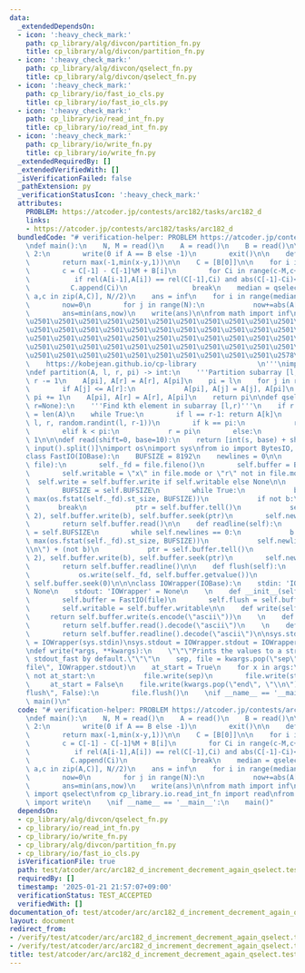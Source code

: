 ```yaml
---
data:
  _extendedDependsOn:
  - icon: ':heavy_check_mark:'
    path: cp_library/alg/divcon/partition_fn.py
    title: cp_library/alg/divcon/partition_fn.py
  - icon: ':heavy_check_mark:'
    path: cp_library/alg/divcon/qselect_fn.py
    title: cp_library/alg/divcon/qselect_fn.py
  - icon: ':heavy_check_mark:'
    path: cp_library/io/fast_io_cls.py
    title: cp_library/io/fast_io_cls.py
  - icon: ':heavy_check_mark:'
    path: cp_library/io/read_int_fn.py
    title: cp_library/io/read_int_fn.py
  - icon: ':heavy_check_mark:'
    path: cp_library/io/write_fn.py
    title: cp_library/io/write_fn.py
  _extendedRequiredBy: []
  _extendedVerifiedWith: []
  _isVerificationFailed: false
  _pathExtension: py
  _verificationStatusIcon: ':heavy_check_mark:'
  attributes:
    PROBLEM: https://atcoder.jp/contests/arc182/tasks/arc182_d
    links:
    - https://atcoder.jp/contests/arc182/tasks/arc182_d
  bundledCode: "# verification-helper: PROBLEM https://atcoder.jp/contests/arc182/tasks/arc182_d\n\
    \ndef main():\n    N, M = read()\n    A = read()\n    B = read()\n\n    if M ==\
    \ 2:\n        write(0 if A == B else -1)\n        exit()\n\n    def rel(x,y):\n\
    \        return max(-1,min(x-y,1))\n\n    C = [B[0]]\n\n    for i in range(1,N):\n\
    \        c = C[-1] - C[-1]%M + B[i]\n        for Ci in range(c-M,c+2*M,M):\n \
    \           if rel(A[i-1],A[i]) == rel(C[-1],Ci) and abs(C[-1]-Ci)<M:\n      \
    \          C.append(Ci)\n                break\n    median = qselect([c-a for\
    \ a,c in zip(A,C)], N//2)\n    ans = inf\n    for i in range(median//M,median//M+2):\n\
    \        now=0\n        for j in range(N):\n            now+=abs(A[j]+i*M-C[j])\n\
    \        ans=min(ans,now)\n    write(ans)\n\nfrom math import inf\n'''\n\u257A\
    \u2501\u2501\u2501\u2501\u2501\u2501\u2501\u2501\u2501\u2501\u2501\u2501\u2501\
    \u2501\u2501\u2501\u2501\u2501\u2501\u2501\u2501\u2501\u2501\u2501\u2501\u2501\
    \u2501\u2501\u2501\u2501\u2501\u2501\u2501\u2501\u2501\u2501\u2501\u2501\u2501\
    \u2501\u2501\u2501\u2501\u2501\u2501\u2501\u2501\u2501\u2501\u2501\u2501\u2501\
    \u2501\u2501\u2501\u2501\u2501\u2501\u2501\u2501\u2501\u2501\u2578\n         \
    \    https://kobejean.github.io/cp-library               \n'''\nimport random\n\
    \ndef partition(A, l, r, pi) -> int:\n    '''Partition subarray [l,r)'''\n   \
    \ r -= 1\n    A[pi], A[r] = A[r], A[pi]\n    pi = l\n    for j in range(l, r):\n\
    \        if A[j] <= A[r]:\n            A[pi], A[j] = A[j], A[pi]\n           \
    \ pi += 1\n    A[pi], A[r] = A[r], A[pi]\n    return pi\n\ndef qselect(A, k, l=0,\
    \ r=None):\n    '''Find kth element in subarray [l,r)'''\n    if r is None: r\
    \ = len(A)\n    while True:\n        if l == r-1: return A[k]\n        pi = partition(A,\
    \ l, r, random.randint(l, r-1))\n        if k == pi:\n            return A[k]\n\
    \        elif k < pi:\n            r = pi\n        else:\n            l = pi +\
    \ 1\n\n\ndef read(shift=0, base=10):\n    return [int(s, base) + shift for s in\
    \ input().split()]\nimport os\nimport sys\nfrom io import BytesIO, IOBase\n\n\n\
    class FastIO(IOBase):\n    BUFSIZE = 8192\n    newlines = 0\n\n    def __init__(self,\
    \ file):\n        self._fd = file.fileno()\n        self.buffer = BytesIO()\n\
    \        self.writable = \"x\" in file.mode or \"r\" not in file.mode\n      \
    \  self.write = self.buffer.write if self.writable else None\n\n    def read(self):\n\
    \        BUFSIZE = self.BUFSIZE\n        while True:\n            b = os.read(self._fd,\
    \ max(os.fstat(self._fd).st_size, BUFSIZE))\n            if not b:\n         \
    \       break\n            ptr = self.buffer.tell()\n            self.buffer.seek(0,\
    \ 2), self.buffer.write(b), self.buffer.seek(ptr)\n        self.newlines = 0\n\
    \        return self.buffer.read()\n\n    def readline(self):\n        BUFSIZE\
    \ = self.BUFSIZE\n        while self.newlines == 0:\n            b = os.read(self._fd,\
    \ max(os.fstat(self._fd).st_size, BUFSIZE))\n            self.newlines = b.count(b\"\
    \\n\") + (not b)\n            ptr = self.buffer.tell()\n            self.buffer.seek(0,\
    \ 2), self.buffer.write(b), self.buffer.seek(ptr)\n        self.newlines -= 1\n\
    \        return self.buffer.readline()\n\n    def flush(self):\n        if self.writable:\n\
    \            os.write(self._fd, self.buffer.getvalue())\n            self.buffer.truncate(0),\
    \ self.buffer.seek(0)\n\n\nclass IOWrapper(IOBase):\n    stdin: 'IOWrapper' =\
    \ None\n    stdout: 'IOWrapper' = None\n    \n    def __init__(self, file):\n\
    \        self.buffer = FastIO(file)\n        self.flush = self.buffer.flush\n\
    \        self.writable = self.buffer.writable\n\n    def write(self, s):\n   \
    \     return self.buffer.write(s.encode(\"ascii\"))\n    \n    def read(self):\n\
    \        return self.buffer.read().decode(\"ascii\")\n    \n    def readline(self):\n\
    \        return self.buffer.readline().decode(\"ascii\")\n\nsys.stdin = IOWrapper.stdin\
    \ = IOWrapper(sys.stdin)\nsys.stdout = IOWrapper.stdout = IOWrapper(sys.stdout)\n\
    \ndef write(*args, **kwargs):\n    \"\"\"Prints the values to a stream, or to\
    \ stdout_fast by default.\"\"\"\n    sep, file = kwargs.pop(\"sep\", \" \"), kwargs.pop(\"\
    file\", IOWrapper.stdout)\n    at_start = True\n    for x in args:\n        if\
    \ not at_start:\n            file.write(sep)\n        file.write(str(x))\n   \
    \     at_start = False\n    file.write(kwargs.pop(\"end\", \"\\n\"))\n    if kwargs.pop(\"\
    flush\", False):\n        file.flush()\n    \nif __name__ == '__main__':\n   \
    \ main()\n"
  code: "# verification-helper: PROBLEM https://atcoder.jp/contests/arc182/tasks/arc182_d\n\
    \ndef main():\n    N, M = read()\n    A = read()\n    B = read()\n\n    if M ==\
    \ 2:\n        write(0 if A == B else -1)\n        exit()\n\n    def rel(x,y):\n\
    \        return max(-1,min(x-y,1))\n\n    C = [B[0]]\n\n    for i in range(1,N):\n\
    \        c = C[-1] - C[-1]%M + B[i]\n        for Ci in range(c-M,c+2*M,M):\n \
    \           if rel(A[i-1],A[i]) == rel(C[-1],Ci) and abs(C[-1]-Ci)<M:\n      \
    \          C.append(Ci)\n                break\n    median = qselect([c-a for\
    \ a,c in zip(A,C)], N//2)\n    ans = inf\n    for i in range(median//M,median//M+2):\n\
    \        now=0\n        for j in range(N):\n            now+=abs(A[j]+i*M-C[j])\n\
    \        ans=min(ans,now)\n    write(ans)\n\nfrom math import inf\nfrom cp_library.alg.divcon.qselect_fn\
    \ import qselect\nfrom cp_library.io.read_int_fn import read\nfrom cp_library.io.write_fn\
    \ import write\n    \nif __name__ == '__main__':\n    main()"
  dependsOn:
  - cp_library/alg/divcon/qselect_fn.py
  - cp_library/io/read_int_fn.py
  - cp_library/io/write_fn.py
  - cp_library/alg/divcon/partition_fn.py
  - cp_library/io/fast_io_cls.py
  isVerificationFile: true
  path: test/atcoder/arc/arc182_d_increment_decrement_again_qselect.test.py
  requiredBy: []
  timestamp: '2025-01-21 21:57:07+09:00'
  verificationStatus: TEST_ACCEPTED
  verifiedWith: []
documentation_of: test/atcoder/arc/arc182_d_increment_decrement_again_qselect.test.py
layout: document
redirect_from:
- /verify/test/atcoder/arc/arc182_d_increment_decrement_again_qselect.test.py
- /verify/test/atcoder/arc/arc182_d_increment_decrement_again_qselect.test.py.html
title: test/atcoder/arc/arc182_d_increment_decrement_again_qselect.test.py
---
```

